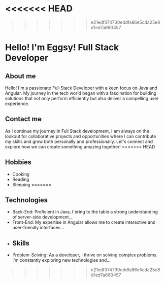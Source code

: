 <<<<<<< HEAD
=======

>>>>>>> e21edf074730eddfa86e5cda25e8d1ed7a660457
# Hello! I'm Eggsy! Full Stack Developer
## About me
Hello! I'm a passionate Full Stack Developer with a keen focus on Java and Angular. My journey in the tech world began with a fascination for building solutions that not only perform efficiently but also deliver a compelling user experience.
## Contact me
As I continue my journey in Full Stack development, I am always on the lookout for collaborative projects and opportunities where I can contribute my skills and grow both personally and professionally. Let's connect and explore how we can create something amazing together!
<<<<<<< HEAD
## Hobbies
- Cooking
- Reading
- Sleeping
=======
## Technologies
- Back-End: Proficient in Java, I bring to the table a strong understanding of server-side development...
- Front-End: My expertise in Angular allows me to create interactive and user-friendly interfaces...
- ## Skills
- Problem-Solving: As a developer, I thrive on solving complex problems. I’m constantly exploring new technologies and...
>>>>>>> e21edf074730eddfa86e5cda25e8d1ed7a660457
